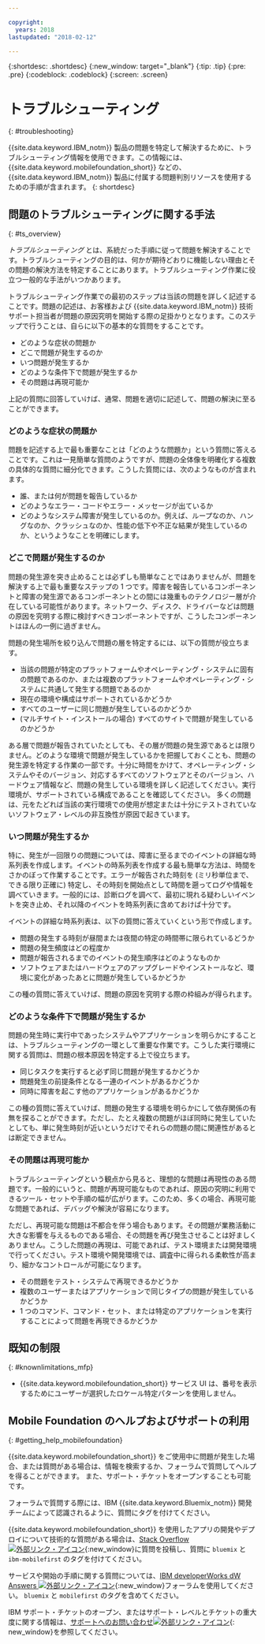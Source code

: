 ```yaml
---

copyright:
  years: 2018
lastupdated: "2018-02-12"

---
```


{:shortdesc: .shortdesc}
{:new_window: target="_blank"}
{:tip: .tip}
{:pre: .pre}
{:codeblock: .codeblock}
{:screen: .screen}

# トラブルシューティング
{: #troubleshooting}

{{site.data.keyword.IBM_notm}} 製品の問題を特定して解決するために、トラブルシューティング情報を使用できます。この情報には、{{site.data.keyword.mobilefoundation_short}} などの、{{site.data.keyword.IBM_notm}} 製品に付属する問題判別リソースを使用するための手順が含まれます。
{: shortdesc}

## 問題のトラブルシューティングに関する手法
{: #ts_overview}

*トラブルシューティング* とは、系統だった手順に従って問題を解決することです。トラブルシューティングの目的は、何かが期待どおりに機能しない理由とその問題の解決方法を特定することにあります。トラブルシューティング作業に役立つ一般的な手法がいつかあります。

トラブルシューティング作業での最初のステップは当該の問題を詳しく記述することです。問題の記述は、お客様および {{site.data.keyword.IBM_notm}} 技術サポート担当者が問題の原因究明を開始する際の足掛かりとなります。このステップで行うことは、自らに以下の基本的な質問をすることです。

- どのような症状の問題か
- どこで問題が発生するのか
- いつ問題が発生するか
- どのような条件下で問題が発生するか
- その問題は再現可能か

上記の質問に回答していけば、通常、問題を適切に記述して、問題の解決に至ることができます。

### どのような症状の問題か

問題を記述する上で最も重要なことは「どのような問題か」という質問に答えることです。これは一見簡単な質問のようですが、問題の全体像を明確化する複数の具体的な質問に細分化できます。こうした質問には、次のようなものが含まれます。

- 誰、または何が問題を報告しているか
- どのようなエラー・コードやエラー・メッセージが出ているか
- どのようなシステム障害が発生しているのか。例えば、ループなのか、ハングなのか、クラッシュなのか、性能の低下や不正な結果が発生しているのか、というようなことを明確にします。

### どこで問題が発生するのか

問題の発生源を突き止めることは必ずしも簡単なことではありませんが、問題を解決する上で最も重要なステップの 1 つです。障害を報告しているコンポーネントと障害の発生源であるコンポーネントとの間には幾重ものテクノロジー層が介在している可能性があります。ネットワーク、ディスク、ドライバーなどは問題の原因を究明する際に検討すべきコンポーネントですが、こうしたコンポーネントはほんの一例に過ぎません。

問題の発生場所を絞り込んで問題の層を特定するには、以下の質問が役立ちます。

- 当該の問題が特定のプラットフォームやオペレーティング・システムに固有の問題であるのか、または複数のプラットフォームやオペレーティング・システムに共通して発生する問題であるのか
- 現在の環境や構成はサポートされているかどうか
- すべてのユーザーに同じ問題が発生しているのかどうか
- (マルチサイト・インストールの場合) すべてのサイトで問題が発生しているのかどうか

ある層で問題が報告されていたとしても、その層が問題の発生源であるとは限りません。どのような環境で問題が発生しているかを把握しておくことも、問題の発生源を特定する作業の一部です。十分に時間をかけて、オペレーティング・システムやそのバージョン、対応するすべてのソフトウェアとそのバージョン、ハードウェア情報など、問題の発生している環境を詳しく記述してください。実行環境が、サポートされている構成であることを確認してください。 多くの問題は、元をたどれば当該の実行環境での使用が想定または十分にテストされていないソフトウェア・レベルの非互換性が原因で起きています。

### いつ問題が発生するか

特に、発生が一回限りの問題については、障害に至るまでのイベントの詳細な時系列表を作成します。イベントの時系列表を作成する最も簡単な方法は、時間をさかのぼって作業することです。エラーが報告された時刻を (ミリ秒単位まで、できる限り正確に) 特定し、その時刻を開始点として時間を遡ってログや情報を調べていきます。一般的には、診断ログを調べて、最初に現れる疑わしいイベントを突き止め、それ以降のイベントを時系列表に含めておけば十分です。

イベントの詳細な時系列表は、以下の質問に答えていくという形で作成します。

- 問題の発生する時刻が昼間または夜間の特定の時間帯に限られているどうか
- 問題の発生頻度はどの程度か
- 問題が報告されるまでのイベントの発生順序はどのようなものか
- ソフトウェアまたはハードウェアのアップグレードやインストールなど、環境に変化があったあとに問題が発生しているかどうか

この種の質問に答えていけば、問題の原因を究明する際の枠組みが得られます。

### どのような条件下で問題が発生するか

問題の発生時に実行中であったシステムやアプリケーションを明らかにすることは、トラブルシューティングの一環として重要な作業です。こうした実行環境に関する質問は、問題の根本原因を特定する上で役立ちます。

- 同じタスクを実行すると必ず同じ問題が発生するかどうか
- 問題発生の前提条件となる一連のイベントがあるかどうか
- 同時に障害を起こす他のアプリケーションがあるかどうか

この種の質問に答えていけば、問題の発生する環境を明らかにして依存関係の有無を探ることができます。ただし、たとえ複数の問題がほぼ同時に発生していたとしても、単に発生時刻が近いというだけでそれらの問題の間に関連性があるとは断定できません。

### その問題は再現可能か

トラブルシューティングという観点から見ると、理想的な問題は再現性のある問題です。一般的にいうと、問題が再現可能なものであれば、原因の究明に利用できるツール・セットや手順の幅が広がります。このため、多くの場合、再現可能な問題であれば、デバッグや解決が容易になります。

ただし、再現可能な問題は不都合を伴う場合もあります。その問題が業務活動に大きな影響を与えるものである場合、その問題を再び発生させることは好ましくありません。こうした問題の再現は、可能であれば、テスト環境または開発環境で行ってください。テスト環境や開発環境では、調査中に得られる柔軟性が高まり、細かなコントロールが可能になります。

- その問題をテスト・システムで再現できるかどうか
- 複数のユーザーまたはアプリケーションで同じタイプの問題が発生しているかどうか
- 1 つのコマンド、コマンド・セット、または特定のアプリケーションを実行することによって問題を再現できるかどうか


##  既知の制限
{: #knownlimitations_mfp}

* {{site.data.keyword.mobilefoundation_short}} サービス UI は、番号を表示するためにユーザーが選択したロケール特定パターンを使用しません。

## Mobile Foundation のヘルプおよびサポートの利用
{: #getting_help_mobilefoundation}

{{site.data.keyword.mobilefoundation_short}} をご使用中に問題が発生した場合、または質問がある場合は、情報を検索するか、フォーラムで質問してヘルプを得ることができます。 また、サポート・チケットをオープンすることも可能です。

フォーラムで質問する際には、IBM {{site.data.keyword.Bluemix_notm}} 開発チームによって認識されるように、質問にタグを付けてください。

{{site.data.keyword.mobilefoundation_short}} を使用したアプリの開発やデプロイについて技術的な質問がある場合は、[Stack Overflow ![外部リンク・アイコン](../../icons/launch-glyph.svg "外部リンク・アイコン")](http://stackoverflow.com/search?q=ibm-mobilefirst+bluemix){:new_window}に質問を投稿し、質問に `bluemix` と `ibm-mobilefirst` のタグを付けてください。

サービスや開始の手順に関する質問については、[IBM developerWorks dW Answers ![外部リンク・アイコン](../../icons/launch-glyph.svg "外部リンク・アイコン")](https://developer.ibm.com/answers/topics/mobilefirst/?smartspace=bluemix){:new_window}フォーラムを使用してください。 `bluemix` と `mobilefirst` のタグを含めてください。

IBM サポート・チケットのオープン、またはサポート・レベルとチケットの重大度に関する情報は、[サポートへのお問い合わせ![外部リンク・アイコン](../../icons/launch-glyph.svg "外部リンク・アイコン")](https://console.bluemix.net/docs/get-support/getstarttssup.html#typesofsupport  ){: new_window}を参照してください。
